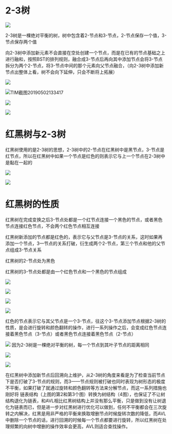 # 2-3树

![](https://github.com/tangjieyong/DailyConclusion/blob/master/images/TIM截图20190502133247.png)

2-3树是一棵绝对平衡的树，树中包含着2-节点和3-节点，2-节点保存一个值，3-节点保存两个值

向2-3树中添加新元素不会直接在空处创建一个节点，而是在已有的节点基础之上进行融和，按照BST的排列规则，融合成3-节点后再向其中添加节点会将3-节点拆分为两个2-节点，将3-节点中间的那个元素向父节点融合，（向2-3树中添加新节点出整体上看，树不会向下延伸，只会不断将上拓展）

![](https://github.com/tangjieyong/DailyConclusion/blob/master/images/TIM截图20190502133336.png)



![TIM截图20190502133417](https://github.com/tangjieyong/DailyConclusion/blob/master/images/TIM截图20190502133417.png)



![](https://github.com/tangjieyong/DailyConclusion/blob/master/images/TIM截图20190502133449.png)



![](https://github.com/tangjieyong/DailyConclusion/blob/master/images/TIM截图20190502133503.png)





# 红黑树与2-3树



红黑树使用的是2-3树的思想，2-3树中的2-节点在红黑树中是黑节点，3-节点是红节点，所以在红黑树中如果一个节点是红色的则表示它与上一个节点在2-3树中是黏在一起的

![](https://github.com/tangjieyong/DailyConclusion/blob/master/images/TIM截图20190502133535.png) 



![](https://github.com/tangjieyong/DailyConclusion/blob/master/images/TIM截图20190502133655.png)![]()

# 红黑树的性质

红黑树在完成变换之后3-节点处都是一个红节点连接一个黑色的节点，或者黑色节点连接红色节点，不会两个红色节点相互连接

红黑树新添加的节点都是红色的，表示它与父节点是3-节点的关系，这时如果再添加一个节点，3—节点的关系打破，衍生成两个2-节点，第三个节点和他的父节点组成3-节点关系

红黑树的2-节点处为黑色

红黑树的3-节点处都是由一个红色节点和一个黑色的节点组成

![](https://github.com/tangjieyong/DailyConclusion/blob/master/images/TIM截图20190502133744.png)

![](https://github.com/tangjieyong/DailyConclusion/blob/master/images/TIM截图20190502133752.png)

![](https://github.com/tangjieyong/DailyConclusion/blob/master/images/TIM截图20190502133807.png)





![](https://github.com/tangjieyong/DailyConclusion/blob/master/images/TIM截图20190502133837.png) 

红色的节点表示它与其父节点是一个3-节点，往这个3-节点添加节点根据2-3树的性质，是会进行旋转和颜色翻转的操作，进行一系列操作之后，会变成红色节点连接着黑色节点（3-节点）或者黑色节点连接着黑色节点（2-节点）

![](https://github.com/tangjieyong/DailyConclusion/blob/master/images/TIM截图20190502133852.png)  因为2-3树是一棵绝对平衡的树，每一个节点到其叶子节点的距离相同





![](https://github.com/tangjieyong/DailyConclusion/blob/master/images/TIM截图20190502133918.png)





![](https://github.com/tangjieyong/DailyConclusion/raw/master/images/TIM截图20190502131504.png)

在红黑树中添加新节点后回溯向上维护，从2-3树的角度来看是为了检查当前节点下是否打破了3-节点的规则，而3——节点规则被打破也同时表现为树形态的极度不平衡，如果打破了就通过旋转和颜色翻转等方法来分解节点，而这一系列措施也刚好将 链表结构（上图的第2和第3个图）转换为树结构（4图），也保证了不让树结构退化为链表，和AVL相比红黑树结构上并没有那么平衡，只是做到没有让树退化为链表而已，但是进一步对红黑树进行优化可以做到，任何不平衡都会在三次旋转之内解决，红黑是用非严格的平衡来换取增删节点时候旋转次数的降低，而AVL中删除一个节点的话，进行回溯的时候每一个节点都要进行旋转，所以红黑树在处理频繁的向树中增删的操作效率会更高，AVL则适合查找操作。























































































## 